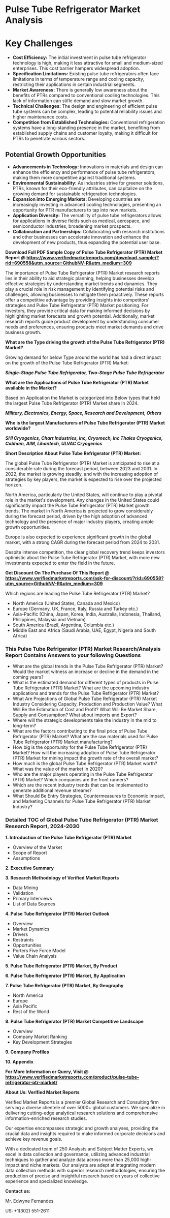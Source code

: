 <p class="">    <h1>Pulse Tube Refrigerator Market Analysis</h1>    <h1>Key Challenges</h2>    <ul>        <li><strong>Cost Efficiency:</strong> The initial investment in pulse tube refrigerator technology is high, making it less attractive for small and medium-sized enterprises. This cost barrier hampers widespread adoption.</li>        <li><strong>Specification Limitations:</strong> Existing pulse tube refrigerators often face limitations in terms of temperature range and cooling capacity, restricting their applications in certain industrial segments.</li>        <li><strong>Market Awareness:</strong> There is generally low awareness about the benefits of PTRs compared to conventional cooling technologies. This lack of information can stifle demand and slow market growth.</li>        <li><strong>Technical Challenges:</strong> The design and engineering of efficient pulse tube systems can be complex, leading to potential reliability issues and higher maintenance costs.</li>        <li><strong>Competition from Established Technologies:</strong> Conventional refrigeration systems have a long-standing presence in the market, benefiting from established supply chains and customer loyalty, making it difficult for PTRs to penetrate various sectors.</li>    </ul>    <h2>Potential Growth Opportunities</h2>    <ul>        <li><strong>Advancements in Technology:</strong> Innovations in materials and design can enhance the efficiency and performance of pulse tube refrigerators, making them more competitive against traditional systems.</li>        <li><strong>Environmental Sustainability:</strong> As industries strive for greener solutions, PTRs, known for their eco-friendly attributes, can capitalize on the growing demand for sustainable refrigeration technologies.</li>        <li><strong>Expansion into Emerging Markets:</strong> Developing countries are increasingly investing in advanced cooling technologies, presenting an opportunity for PTR manufacturers to tap into new markets.</li>        <li><strong>Application Diversity:</strong> The versatility of pulse tube refrigerators allows for applications in diverse fields such as medical, aerospace, and semiconductor industries, broadening market prospects.</li>        <li><strong>Collaboration and Partnerships:</strong> Collaborating with research institutions and other businesses can accelerate innovation and enhance the development of new products, thus expanding the potential user base.</li>    </ul></p><p class=""><strong>Download Full PDF Sample Copy of Pulse Tube Refrigerator (PTR) Market Report @ <a href="https://www.verifiedmarketreports.com/download-sample/?rid=690558&utm_source=GithubNV-R&utm_medium=309" target="_blank">https://www.verifiedmarketreports.com/download-sample/?rid=690558&utm_source=GithubNV-R&utm_medium=309</a></strong></p><p>The importance of&nbsp;Pulse Tube Refrigerator (PTR) Market research reports lies in their ability to aid strategic planning, helping businesses develop effective strategies by understanding market trends and dynamics. They play a crucial role in risk management by identifying potential risks and challenges, allowing businesses to mitigate them proactively. These reports offer a competitive advantage by providing insights into competitors' strategies and Pulse Tube Refrigerator (PTR) Market positioning. For investors, they provide critical data for making informed decisions by highlighting market forecasts and growth potential. Additionally, market research reports guide product development by understanding consumer needs and preferences, ensuring products meet market demands and drive business growth.</p><p><strong>What are the&nbsp;Type driving the growth of the Pulse Tube Refrigerator (PTR) Market?</strong></p><p id="" class="">Growing demand for below Type around the world has had a direct impact on the growth of the Pulse Tube Refrigerator (PTR) Market:</p><p class=""><em><strong>Single-Stage Pulse Tube Refrigerator, Two-Stage Pulse Tube Refrigerator</strong></em></p><p class=""><strong>What are the&nbsp;Applications&nbsp;of Pulse Tube Refrigerator (PTR) Market available in the Market?</strong></p><p id="" class="">Based on Application the Market is categorized into Below types that held the largest Pulse Tube Refrigerator (PTR) Market share In 2024.</p><p class=""><em><strong>Military, Electronics, Energy, Space, Research and Development, Others</strong></em></p><p class=""><strong>Who is the largest Manufacturers of Pulse Tube Refrigerator (PTR) Market worldwide?</strong></p><p><em><strong>SHI Cryogenics, Chart Industries, Inc, Cryomech, Inc Thales Cryogenics, Cobham, AIM, Lihantech, ULVAC Cryogenics</strong></em></p><p id="" class=""><strong>Short Description About Pulse Tube Refrigerator (PTR) Market:</strong></p><p>The global Pulse Tube Refrigerator (PTR) Market is anticipated to rise at a considerable rate during the forecast period, between 2023 and 2031. In 2022, the market is growing steadily, and with the increasing adoption of strategies by key players, the market is expected to rise over the projected horizon.</p><p>North America, particularly the United States, will continue to play a pivotal role in the market's development. Any changes in the United States could significantly impact the Pulse Tube Refrigerator (PTR) Market growth trends. The market in North America is projected to grow considerably during the forecast period, driven by the high adoption of advanced technology and the presence of major industry players, creating ample growth opportunities.</p><p>Europe is also expected to experience significant growth in the global market, with a strong CAGR during the forecast period from 2024 to 2031.</p><p>Despite intense competition, the clear global recovery trend keeps investors optimistic about the Pulse Tube Refrigerator (PTR) Market, with more new investments expected to enter the field in the future.</p><p id="" class=""><strong>Get Discount On The Purchase Of This Report @ <a href="https://www.verifiedmarketreports.com/ask-for-discount/?rid=690558?utm_source=GithubNV-R&utm_medium=309" target="_blank">https://www.verifiedmarketreports.com/ask-for-discount/?rid=690558?utm_source=GithubNV-R&utm_medium=309</a></strong></p><p class="">Which regions are leading the Pulse Tube Refrigerator (PTR) Market?</p><ul><li>North America (United States, Canada and Mexico)</li><li>Europe (Germany, UK, France, Italy, Russia and Turkey etc.)</li><li>Asia-Pacific (China, Japan, Korea, India, Australia, Indonesia, Thailand, Philippines, Malaysia and Vietnam)</li><li>South America (Brazil, Argentina, Columbia etc.)</li><li>Middle East and Africa (Saudi Arabia, UAE, Egypt, Nigeria and South Africa)</li></ul><h3 id="" class="">This Pulse Tube Refrigerator (PTR) Market Research/Analysis Report Contains Answers to your following Questions</h3><ul><li>What are the global trends in the Pulse Tube Refrigerator (PTR) Market? Would the market witness an increase or decline in the demand in the coming years?</li><li>What is the estimated demand for different types of products in Pulse Tube Refrigerator (PTR) Market? What are the upcoming industry applications and trends for the Pulse Tube Refrigerator (PTR) Market?</li><li>What Are Projections of Global Pulse Tube Refrigerator (PTR) Market Industry Considering Capacity, Production and Production Value? What Will Be the Estimation of Cost and Profit? What Will Be Market Share, Supply and Consumption? What about imports and Export?</li><li>Where will the strategic developments take the industry in the mid to long-term?</li><li>What are the factors contributing to the final price of Pulse Tube Refrigerator (PTR) Market? What are the raw materials used for Pulse Tube Refrigerator (PTR) Market manufacturing?</li><li>How big is the opportunity for the Pulse Tube Refrigerator (PTR) Market? How will the increasing adoption of Pulse Tube Refrigerator (PTR) Market for mining impact the growth rate of the overall market?</li><li>How much is the global Pulse Tube Refrigerator (PTR) Market worth? What was the value of the market In 2020?</li><li>Who are the major players operating in the Pulse Tube Refrigerator (PTR) Market? Which companies are the front runners?</li><li>Which are the recent industry trends that can be implemented to generate additional revenue streams?</li><li>What Should Be Entry Strategies, Countermeasures to Economic Impact, and Marketing Channels for Pulse Tube Refrigerator (PTR) Market Industry?</li></ul><h3 id="" class="">Detailed TOC of Global Pulse Tube Refrigerator (PTR) Market Research Report, 2024-2030</h3><p id="" class=""><strong>1. Introduction of the Pulse Tube Refrigerator (PTR) Market</strong></p><ul><li>Overview of the Market</li><li>Scope of Report</li><li>Assumptions</li></ul><p id="" class=""><strong>2. Executive Summary</strong></p><p id="" class=""><strong>3. Research Methodology of Verified Market Reports</strong></p><ul><li>Data Mining</li><li>Validation</li><li>Primary Interviews</li><li>List of Data Sources</li></ul><p id="" class=""><strong>4. Pulse Tube Refrigerator (PTR) Market Outlook</strong></p><ul><li>Overview</li><li>Market Dynamics</li><li>Drivers</li><li>Restraints</li><li>Opportunities</li><li>Porters Five Force Model</li><li>Value Chain Analysis</li></ul><p id="" class=""><strong>5. Pulse Tube Refrigerator (PTR) Market, By Product</strong></p><p id="" class=""><strong>6. Pulse Tube Refrigerator (PTR) Market, By Application</strong></p><p id="" class=""><strong>7. Pulse Tube Refrigerator (PTR) Market, By Geography</strong></p><ul><li>North America</li><li>Europe</li><li>Asia Pacific</li><li>Rest of the World</li></ul><p id="" class=""><strong>8. Pulse Tube Refrigerator (PTR) Market Competitive Landscape</strong></p><ul><li>Overview</li><li>Company Market Ranking</li><li>Key Development Strategies</li></ul><p id="" class=""><strong>9. Company Profiles</strong></p><p id="" class=""><strong>10. Appendix</strong></p><p id="" class=""><strong>For More Information or Query, Visit @ <a href="https://www.verifiedmarketreports.com/product/pulse-tube-refrigerator-ptr-market/" target="_blank">https://www.verifiedmarketreports.com/product/pulse-tube-refrigerator-ptr-market/</a></strong></p><p id="" class=""><strong>About Us: Verified Market Reports</strong></p><p id="" class="">Verified Market Reports is a premier Global Research and Consulting firm serving a diverse clientele of over 5000+ global customers. We specialize in delivering cutting-edge analytical research solutions and comprehensive information-enriched research studies.</p><p id="" class="">Our expertise encompasses strategic and growth analyses, providing the crucial data and insights required to make informed corporate decisions and achieve key revenue goals.</p><p id="" class="">With a dedicated team of 250 Analysts and Subject Matter Experts, we excel in data collection and governance, utilizing advanced industrial techniques to gather and analyze data across more than 25,000 high-impact and niche markets. Our analysts are adept at integrating modern data collection methods with superior research methodologies, ensuring the production of precise and insightful research based on years of collective experience and specialized knowledge.</p><p id="" class=""><strong>Contact us:</strong></p><p id="" class="">Mr. Edwyne Fernandes</p><p id="" class="">US: +1(302) 551-2611</p>